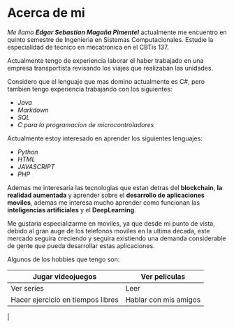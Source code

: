 # Acerca de mi

*Me llamo **Edgar Sebastian Magaña Pimentel*** actualmente me encuentro en quinto semestre de Ingenieria en Sistemas Computacionales. Estudie la especialidad de tecnico en mecatronica en el CBTis 137.

Actualmente tengo de experiencia laborar el haber trabajado en una empresa transportista revisando los viajes que realizaban las unidades.

Considero que el lenguaje que mas domino actualmente es C#, pero tambien tengo experiencia trabajando con los siguientes:

- *Java*
- *Markdown*
- *SQL*
- *C para la programacion de microcontroladores*

Actualmente estoy interesado en aprender los siguientes lenguajes:

- *Python*
- *HTML*
- *JAVASCRIPT*
- *PHP*

Ademas me interesaria las tecnologias que estan detras del **blockchain**, **la realidad aumentada** y aprender sobre el **desarrollo de aplicaciones moviles**, ademas me interesa mucho aprender como funcionan las **inteligencias artificiales** y el **DeepLearning**.

Me gustaria especializarme en moviles, ya que desde mi punto de vista, debido al gran auge de los telefonos moviles en la ultima decada, este mercado seguira creciendo y seguira existiendo una demanda considerable de gente que pueda desarrollar estas aplicaciones.


Algunos de los hobbies que tengo son:


| Jugar videojuegos | Ver peliculas |
| -- | -- |
| Ver series | Leer 
| Hacer ejercicio en tiempos libres| Hablar con mis amigos
|

